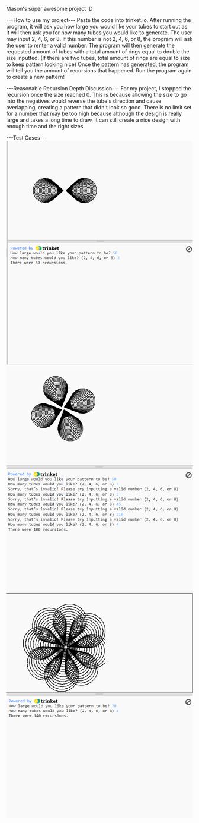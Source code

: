 Mason's super awesome project :D

---How to use my project---
    Paste the code into trinket.io. After running the program, it will ask you how large you would like your tubes to start out as.
    It will then ask you for how many tubes you would like to generate. The user may input 2, 4, 6, or 8. 
    If this number is not 2, 4, 6, or 8, the program will ask the user to renter a valid number.
    The program will then generate the requested amount of tubes with a total amount of rings equal to double the size inputted. (If there are two tubes, total amount of rings are equal to size to keep pattern looking nice)
    Once the pattern has generated, the program will tell you the amount of recursions that happened.
    Run the program again to create a new pattern!

---Reasonable Recursion Depth Discussion---
    For my project, I stopped the recursion once the size reached 0. This is because allowing the size to go into the negatives would reverse the tube's direction and cause overlapping, creating a pattern that didn't look so good. There is no limit set for a number that may be too high because although the design is really large and takes a long time to draw, it can still create a nice design with enough time and the right sizes.

---Test Cases---
    ![alt text](<Screenshot 2025-10-31 144133-1.png>)
    ![alt text](<Screenshot 2025-10-31 144243.png>)
    ![alt text](<Screenshot 2025-10-31 144306.png>)